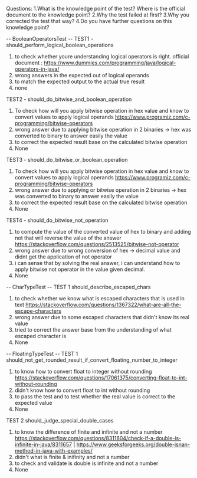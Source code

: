 Questions: 
1.What is the knowledge point of the test? Where is the official document to the knowledge point?
2.Why the test failed at first?
3.Why you corrected the test that way?
4.Do you have further questions on this knowledge point?

-- BooleanOperatorsTest --
TEST1 - should_perform_logical_boolean_operations
1. to check whether youre understanding logical operators is right. official document : https://www.dummies.com/programming/java/logical-operators-in-java/
2. wrong answers in the expected out of logical operands
3. to match the expected output to the actual true result
4. none

TEST2 - should_do_bitwise_and_boolean_operation
1. To check how will you apply bitwise operation in hex value and know to convert values to apply logical operands https://www.programiz.com/c-programming/bitwise-operators
2. wrong answer due to applying bitwise operation in 2 binaries -> hex was converted to binary to answer easily the value
3. to correct the expected result base on the calculated bitwise operation
4. None

TEST3 - should_do_bitwise_or_boolean_operation
1. To check how will you apply bitwise operation in hex value and know to convert values to apply logical operands https://www.programiz.com/c-programming/bitwise-operators
2. wrong answer due to applying or bitwise operation in 2 binaries -> hex was converted to binary to answer easily the value
3. to correct the expected result base on the calculated bitwise operation
4. None

TEST4 - should_do_bitwise_not_operation
1. to compute the value of the converted value of hex to binary and adding not that will reverse the value of the answer https://stackoverflow.com/questions/2513525/bitwise-not-operator
2. wrong answer due to wrong conversion of hex -> decimal value and didnt get the application of not operator
3. i can sense that by solving the real answer, i can understand how to apply bitwise not operator in the value given decimal.
4. None

-- CharTypeTest --
TEST 1 should_describe_escaped_chars
1. to check whether we know what is escaped characters that is used in text https://stackoverflow.com/questions/1367322/what-are-all-the-escape-characters
2. wrong answer due to some escaped characters that didn't know its real value
3. tried to correct the answer base from the understanding of what escaped character is
4. None

-- FloatingTypeTest --
TEST 1 should_not_get_rounded_result_if_convert_floating_number_to_integer
1. to know how to convert float to integer without rounding https://stackoverflow.com/questions/17061375/converting-float-to-int-without-rounding
2. didn't know how to convert float to int without rounding
3. to pass the test and to test whether the real value is correct to the expected value
4. None

TEST 2 should_judge_special_double_cases
1. to know the difference of finite and infinite and not a number https://stackoverflow.com/questions/8311604/check-if-a-double-is-infinite-in-java/8311657 | https://www.geeksforgeeks.org/double-isnan-method-in-java-with-examples/
2. didn't what is finite & inifinity and not a number
3. to check and validate is double is infinite and not a number
4. None